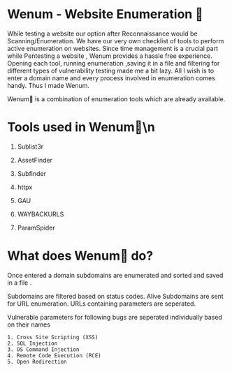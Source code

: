 # Wenum - Website Enumeration 🌌

While testing a website our option after Reconnaissance would be Scanning/Enumeration. We have our very own checklist of tools to perform active enumeration on websites. Since time management is a crucial part while Pentesting a website , Wenum provides a hassle free experience. Opening each tool, running enumeration ,saving it in a file and filtering for different types of vulnerability testing made me a bit lazy. All I wish is to enter a domain name and every process involved in enumeration comes handy. Thus I made Wenum.

Wenum🌌 is a combination of enumeration tools which are already available.

# Tools used in Wenum🌌\n

1. Sublist3r

3. AssetFinder
4. Subfinder
5. httpx
6. GAU
7. WAYBACKURLS
8. ParamSpider

# What does Wenum🌌 do?

Once entered a domain subdomains are enumerated and sorted and saved in a file .

Subdomains are filtered based on status codes.
Alive Subdomains are sent for URL enumeration.
URLs containing parameters are seperated.

Vulnerable parameters for following bugs are seperated individually based on their names

    1. Cross Site Scripting (XSS)
    2. SQL Injection 
    3. OS Command Injection
    4. Remote Code Execution (RCE)
    5. Open Redirection

 
